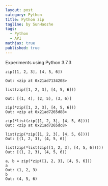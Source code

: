 ```yaml
---
layout: post
category: Python
title: Python zip
tagline: by SunHaozhe
tags: 
  - Python
  - API
mathjax: true
published: true
---
```


Experiments using Python 3.7.3

```
zip([1, 2, 3], [4, 5, 6])

Out: <zip at 0x21ad7134208>
```

```
list(zip([1, 2, 3], [4, 5, 6]))

Out: [(1, 4), (2, 5), (3, 6)]
```

```
zip(*zip([1, 2, 3], [4, 5, 6]))
Out: <zip at 0x21ad7265d88>
```

```
zip(*list(zip([1, 2, 3], [4, 5, 6])))
Out: <zip at 0x21ad7265dc8>
```

```
list(zip(*zip([1, 2, 3], [4, 5, 6])))
Out: [(1, 2, 3), (4, 5, 6)]
```

```
list(zip(*list(zip([1, 2, 3], [4, 5, 6]))))
Out: [(1, 2, 3), (4, 5, 6)]
```

```
a, b = zip(*zip([1, 2, 3], [4, 5, 6]))
a
Out: (1, 2, 3)
b
Out: (4, 5, 6)
```




